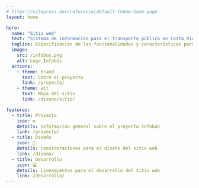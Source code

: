 ```yaml
---
# https://vitepress.dev/reference/default-theme-home-page
layout: home

hero:
  name: "Sitio web"
  text: "Sistema de información para el transporte público en Costa Rica"
  tagline: Especificación de las funcionalidades y características para el desarrollo del sitio.
  image:
    src: /infobus.png
    alt: Logo Infobús
  actions:
    - theme: brand
      text: Sobre el proyecto
      link: /proyecto/
    - theme: alt
      text: Mapa del sitio
      link: /diseno/sitio/

features:
  - title: Proyecto
    icon: ⚙️
    details: Información general sobre el proyecto Infobús
    link: /proyecto/
  - title: Diseño
    icon: 🎨
    details: Consideraciones para el diseño del sitio web
    link: /diseno/
  - title: Desarrollo
    icon: 💻
    details: Lineamientos para el desarrollo del sitio web
    link: /desarrollo/
---
```


